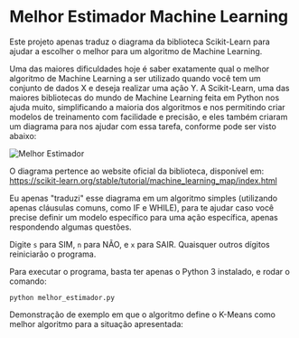 # Melhor Estimador Machine Learning

Este projeto apenas traduz o diagrama da biblioteca Scikit-Learn para ajudar a escolher o melhor para um algoritmo de Machine Learning.

Uma das maiores dificuldades hoje é saber exatamente qual o melhor algoritmo de Machine Learning a ser utilizado quando você tem um conjunto de dados X e deseja realizar uma ação Y. A Scikit-Learn, uma das maiores bibliotecas do mundo de Machine Learning feita em Python nos ajuda muito, simplificando a maioria dos algoritmos e nos permitindo criar modelos de treinamento com facilidade e precisão, e eles também criaram um diagrama para nos ajudar com essa tarefa, conforme pode ser visto abaixo:

![Melhor Estimador](https://scikit-learn.org/stable/_static/ml_map.png)

O diagrama pertence ao website oficial da biblioteca, disponível em: https://scikit-learn.org/stable/tutorial/machine_learning_map/index.html

Eu apenas "traduzi" esse diagrama em um algoritmo simples (utilizando apenas cláusulas comuns, como IF e WHILE), para te ajudar caso você precise definir um modelo específico para uma ação específica, apenas respondendo algumas questões.

Digite `s` para SIM, `n` para NÃO, e `x` para SAIR. Quaisquer outros dígitos reiniciarão o programa.

Para executar o programa, basta ter apenas o Python 3 instalado, e rodar o comando:

`python melhor_estimador.py`

Demonstração de exemplo em que o algoritmo define o K-Means como melhor algoritmo para a situação apresentada:


